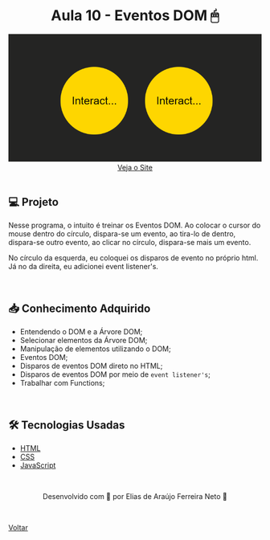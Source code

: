 <h1 align="center">Aula 10 - Eventos DOM 🖱</h1>

<div align="center">
  <img src="./demonstracao.gif">
</div>

<div align="center">
  <a href="https://elias-neto.github.io/Curso-em-video-JavaScript/moduloC/aula10/index.html">Veja o Site</a>
</div>

<br>

## 💻 Projeto

Nesse programa, o intuito é treinar os Eventos DOM. Ao colocar o cursor do mouse dentro do círculo, dispara-se um evento, 
ao tira-lo de dentro, dispara-se outro evento, ao clicar no círculo, dispara-se mais um evento.

No círculo da esquerda, eu coloquei os disparos de evento no próprio html. Já no da direita, eu adicionei event listener's.

<br>

## 📥 Conhecimento Adquirido 

- Entendendo o DOM e a Árvore DOM;
- Selecionar elementos da Árvore DOM;
- Manipulação de elementos utilizando o DOM;
- Eventos DOM;
- Disparos de eventos DOM direto no HTML;
- Disparos de eventos DOM por meio de `event listener's`;
- Trabalhar com Functions;

<br>

## 🛠 Tecnologias Usadas

- [HTML](https://www.w3schools.com/html/)
- [CSS](https://www.w3schools.com/css/)
- [JavaScript](https://www.w3schools.com/js/)

<br>

<p align="center"> Desenvolvido com 💙 por Elias de Araújo Ferreira Neto 👋 <p>

<br>
  
<a href="../../README.md">Voltar</a>